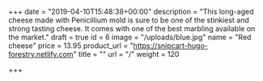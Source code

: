+++
date = "2019-04-10T15:48:38+00:00"
description = "This long-aged cheese made with Penicillium mold is sure to be one of the stinkiest and strong tasting cheese. It comes with one of the best marbling available on the market."
draft = true
id = 6
image = "/uploads/blue.jpg"
name = "Red cheese"
price = 13.95
product_url = "https://snipcart-hugo-forestry.netlify.com"
title = ""
url = "/"
weight = 120

+++
